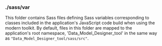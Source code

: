### ./sass/var

This folder contains Sass files defining Sass variables corresponding to classes
included in the application's JavaScript code build when using the modern toolkit.
By default, files in this folder are mapped to the application's root namespace,
'Data_Model_Designer_tool' in the same way as `"Data_Model_Designer_tool/sass/src"`.